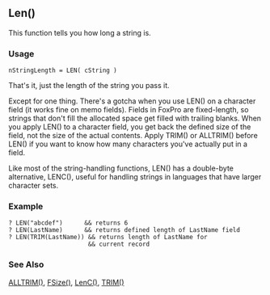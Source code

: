 ## Len()

This function tells you how long a string is. 

### Usage

```foxpro
nStringLength = LEN( cString )
```

That's it, just the length of the string you pass it. 

Except for one thing. There's a gotcha when you use LEN() on a character field (it works fine on memo fields). Fields in FoxPro are fixed-length, so strings that don't fill the allocated space get filled with trailing blanks. When you apply LEN() to a character field, you get back the defined size of the field, not the size of the actual contents. Apply TRIM() or ALLTRIM() before LEN() if you want to know how many characters you've actually put in a field.

Like most of the string-handling functions, LEN() has a double-byte alternative, LENC(), useful for handling strings in languages that have larger character sets.

### Example

```foxpro
? LEN("abcdef")      && returns 6
? LEN(LastName)      && returns defined length of LastName field
? LEN(TRIM(LastName)) && returns length of LastName for
                      && current record
```
### See Also

[ALLTRIM()](trim_functions.md), [FSize()](s4g076.md), [LenC()](s4g664.md), [TRIM()](trim_functions.md)
